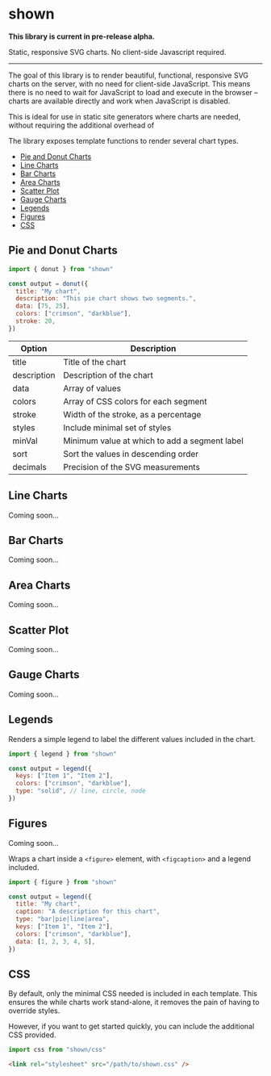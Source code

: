 # shown

**This library is current in pre-release alpha.**

Static, responsive SVG charts. No client-side Javascript required.

---

The goal of this library is to render beautiful, functional, responsive SVG charts on the server, with no need for client-side JavaScript. This means there is no need to wait for JavaScript to load and execute in the browser – charts are available directly and work when JavaScript is disabled.

This is ideal for use in static site generators where charts are needed, without requiring the additional overhead of

The library exposes template functions to render several chart types.

- [Pie and Donut Charts](#pie-and-donut-charts)
- [Line Charts](#line-charts)
- [Bar Charts](#bar-charts)
- [Area Charts](#area-charts)
- [Scatter Plot](#scatter-plot)
- [Gauge Charts](#gauge-charts)
- [Legends](#legends)
- [Figures](#figures)
- [CSS](#css)

## Pie and Donut Charts

```js
import { donut } from "shown"

const output = donut({
  title: "My chart",
  description: "This pie chart shows two segments.",
  data: [75, 25],
  colors: ["crimson", "darkblue"],
  stroke: 20,
})
```

| Option      | Description                                   |
| ----------- | --------------------------------------------- |
| title       | Title of the chart                            |
| description | Description of the chart                      |
| data        | Array of values                               |
| colors      | Array of CSS colors for each segment          |
| stroke      | Width of the stroke, as a percentage          |
| styles      | Include minimal set of styles                 |
| minVal      | Minimum value at which to add a segment label |
| sort        | Sort the values in descending order           |
| decimals    | Precision of the SVG measurements             |

## Line Charts

Coming soon…

## Bar Charts

Coming soon…

## Area Charts

Coming soon…

## Scatter Plot

Coming soon…

## Gauge Charts

Coming soon…

## Legends

Renders a simple legend to label the different values included in the chart.

```js
import { legend } from "shown"

const output = legend({
  keys: ["Item 1", "Item 2"],
  colors: ["crimson", "darkblue"],
  type: "solid", // line, circle, node
})
```

## Figures

Coming soon…

Wraps a chart inside a `<figure>` element, with `<figcaption>` and a legend included.

```js
import { figure } from "shown"

const output = legend({
  title: "My chart",
  caption: "A description for this chart",
  type: "bar|pie|line|area",
  keys: ["Item 1", "Item 2"],
  colors: ["crimson", "darkblue"],
  data: [1, 2, 3, 4, 5],
})
```

## CSS

By default, only the minimal CSS needed is included in each template. This ensures the while charts work stand-alone, it removes the pain of having to override styles.

However, if you want to get started quickly, you can include the additional CSS provided.

```js
import css from "shown/css"
```

```html
<link rel="stylesheet" src="/path/to/shown.css" />
```
